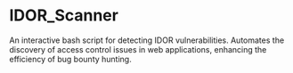 # IDOR_Scanner
An interactive bash script for detecting IDOR vulnerabilities. Automates the discovery of access control issues in web applications, enhancing the efficiency of bug bounty hunting.
